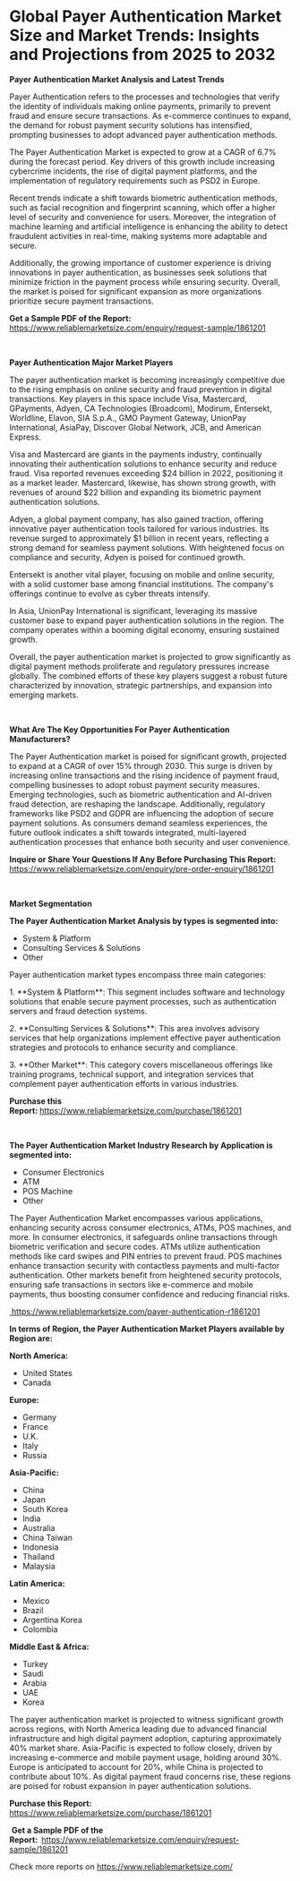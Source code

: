 <p><h1>Global Payer Authentication Market Size and Market Trends: Insights and Projections from 2025 to 2032</h1></p><p><strong>Payer Authentication Market Analysis and Latest Trends</strong></p>
<p><p>Payer Authentication refers to the processes and technologies that verify the identity of individuals making online payments, primarily to prevent fraud and ensure secure transactions. As e-commerce continues to expand, the demand for robust payment security solutions has intensified, prompting businesses to adopt advanced payer authentication methods. </p><p>The Payer Authentication Market is expected to grow at a CAGR of 6.7% during the forecast period. Key drivers of this growth include increasing cybercrime incidents, the rise of digital payment platforms, and the implementation of regulatory requirements such as PSD2 in Europe. </p><p>Recent trends indicate a shift towards biometric authentication methods, such as facial recognition and fingerprint scanning, which offer a higher level of security and convenience for users. Moreover, the integration of machine learning and artificial intelligence is enhancing the ability to detect fraudulent activities in real-time, making systems more adaptable and secure. </p><p>Additionally, the growing importance of customer experience is driving innovations in payer authentication, as businesses seek solutions that minimize friction in the payment process while ensuring security. Overall, the market is poised for significant expansion as more organizations prioritize secure payment transactions.</p></p>
<p><strong>Get a Sample PDF of the Report:&nbsp;</strong> <a href="https://www.reliablemarketsize.com/enquiry/request-sample/1861201?utm_campaign=1903&utm_medium=2&utm_source=Github&utm_content=ia&utm_term=11032025&utm_id=payer-authentication">https://www.reliablemarketsize.com/enquiry/request-sample/1861201</a></p>
<p>&nbsp;</p>
<p><strong>Payer Authentication Major Market Players</strong></p>
<p><p>The payer authentication market is becoming increasingly competitive due to the rising emphasis on online security and fraud prevention in digital transactions. Key players in this space include Visa, Mastercard, GPayments, Adyen, CA Technologies (Broadcom), Modirum, Entersekt, Worldline, Elavon, SIA S.p.A., GMO Payment Gateway, UnionPay International, AsiaPay, Discover Global Network, JCB, and American Express.</p><p>Visa and Mastercard are giants in the payments industry, continually innovating their authentication solutions to enhance security and reduce fraud. Visa reported revenues exceeding $24 billion in 2022, positioning it as a market leader. Mastercard, likewise, has shown strong growth, with revenues of around $22 billion and expanding its biometric payment authentication solutions.</p><p>Adyen, a global payment company, has also gained traction, offering innovative payer authentication tools tailored for various industries. Its revenue surged to approximately $1 billion in recent years, reflecting a strong demand for seamless payment solutions. With heightened focus on compliance and security, Adyen is poised for continued growth.</p><p>Entersekt is another vital player, focusing on mobile and online security, with a solid customer base among financial institutions. The company's offerings continue to evolve as cyber threats intensify.</p><p>In Asia, UnionPay International is significant, leveraging its massive customer base to expand payer authentication solutions in the region. The company operates within a booming digital economy, ensuring sustained growth.</p><p>Overall, the payer authentication market is projected to grow significantly as digital payment methods proliferate and regulatory pressures increase globally. The combined efforts of these key players suggest a robust future characterized by innovation, strategic partnerships, and expansion into emerging markets.</p></p>
<p>&nbsp;</p>
<p><strong>What Are The Key Opportunities For Payer Authentication Manufacturers?</strong></p>
<p><p>The Payer Authentication market is poised for significant growth, projected to expand at a CAGR of over 15% through 2030. This surge is driven by increasing online transactions and the rising incidence of payment fraud, compelling businesses to adopt robust payment security measures. Emerging technologies, such as biometric authentication and AI-driven fraud detection, are reshaping the landscape. Additionally, regulatory frameworks like PSD2 and GDPR are influencing the adoption of secure payment solutions. As consumers demand seamless experiences, the future outlook indicates a shift towards integrated, multi-layered authentication processes that enhance both security and user convenience.</p></p>
<p><strong>Inquire or Share Your Questions If Any Before Purchasing This Report:</strong> <a href="https://www.reliablemarketsize.com/enquiry/pre-order-enquiry/1861201?utm_campaign=1903&utm_medium=2&utm_source=Github&utm_content=ia&utm_term=11032025&utm_id=payer-authentication">https://www.reliablemarketsize.com/enquiry/pre-order-enquiry/1861201</a></p>
<p>&nbsp;</p>
<p><strong>Market Segmentation</strong></p>
<p><strong>The Payer Authentication Market Analysis by types is segmented into:</strong></p>
<p><ul><li>System & Platform</li><li>Consulting Services & Solutions</li><li>Other</li></ul></p>
<p><p>Payer authentication market types encompass three main categories: </p><p>1. **System & Platform**: This segment includes software and technology solutions that enable secure payment processes, such as authentication servers and fraud detection systems. </p><p>2. **Consulting Services & Solutions**: This area involves advisory services that help organizations implement effective payer authentication strategies and protocols to enhance security and compliance. </p><p>3. **Other Market**: This category covers miscellaneous offerings like training programs, technical support, and integration services that complement payer authentication efforts in various industries.</p></p>
<p><strong>Purchase this Report:&nbsp;</strong><a href="https://www.reliablemarketsize.com/purchase/1861201?utm_campaign=1903&utm_medium=2&utm_source=Github&utm_content=ia&utm_term=11032025&utm_id=payer-authentication">https://www.reliablemarketsize.com/purchase/1861201</a></p>
<p>&nbsp;</p>
<p><strong>The Payer Authentication Market Industry Research by Application is segmented into:</strong></p>
<p><ul><li>Consumer Electronics</li><li>ATM</li><li>POS Machine</li><li>Other</li></ul></p>
<p><p>The Payer Authentication Market encompasses various applications, enhancing security across consumer electronics, ATMs, POS machines, and more. In consumer electronics, it safeguards online transactions through biometric verification and secure codes. ATMs utilize authentication methods like card swipes and PIN entries to prevent fraud. POS machines enhance transaction security with contactless payments and multi-factor authentication. Other markets benefit from heightened security protocols, ensuring safe transactions in sectors like e-commerce and mobile payments, thus boosting consumer confidence and reducing financial risks.</p></p>
<p><a href="https://www.reliablemarketsize.com/payer-authentication-r1861201?utm_campaign=1903&utm_medium=2&utm_source=Github&utm_content=ia&utm_term=11032025&utm_id=payer-authentication">&nbsp;https://www.reliablemarketsize.com/payer-authentication-r1861201</a></p>
<p><strong>In terms of Region, the Payer Authentication Market Players available by Region are:</strong></p>
<p>
    <p> <strong> North America: </strong>
        <ul>
            <li>United States</li>
            <li>Canada</li>
        </ul>
        </p> 
    <p> <strong> Europe: </strong>
        <ul>
            <li>Germany</li>
            <li>France</li>
            <li>U.K.</li>
            <li>Italy</li>
            <li>Russia</li>
        </ul>
        </p> 
    <p> <strong> Asia-Pacific: </strong>
        <ul>
            <li>China</li>
            <li>Japan</li>
            <li>South Korea</li>
            <li>India</li>
            <li>Australia</li>
            <li>China Taiwan</li>
            <li>Indonesia</li>
            <li>Thailand</li>
            <li>Malaysia</li>
        </ul>
        </p> 
    <p> <strong> Latin America: </strong>
        <ul>
            <li>Mexico</li>
            <li>Brazil</li>
            <li>Argentina Korea</li>
            <li>Colombia</li>
        </ul>
        </p> 
    <p> <strong> Middle East & Africa: </strong>
        <ul>
            <li>Turkey</li>
            <li>Saudi</li>
            <li>Arabia</li>
            <li>UAE</li>
            <li>Korea</li>
        </ul>
    </p>
    </p>
<p><p>The payer authentication market is projected to witness significant growth across regions, with North America leading due to advanced financial infrastructure and high digital payment adoption, capturing approximately 40% market share. Asia-Pacific is expected to follow closely, driven by increasing e-commerce and mobile payment usage, holding around 30%. Europe is anticipated to account for 20%, while China is projected to contribute about 10%. As digital payment fraud concerns rise, these regions are poised for robust expansion in payer authentication solutions.</p></p>
<p><strong>Purchase this Report: </strong><a href="https://www.reliablemarketsize.com/purchase/1861201?utm_campaign=1903&utm_medium=2&utm_source=Github&utm_content=ia&utm_term=11032025&utm_id=payer-authentication">https://www.reliablemarketsize.com/purchase/1861201</a></p>
<p>&nbsp;<strong>Get a Sample PDF of the Report:&nbsp;&nbsp;</strong><a href="https://www.reliablemarketsize.com/enquiry/request-sample/1861201?utm_campaign=1903&utm_medium=2&utm_source=Github&utm_content=ia&utm_term=11032025&utm_id=payer-authentication">https://www.reliablemarketsize.com/enquiry/request-sample/1861201</a></p>
<p><strong></strong></p>
<p>Check more reports on <a href="https://www.reliablemarketsize.com/?utm_campaign=1903&utm_medium=2&utm_source=Github&utm_content=ia&utm_term=11032025&utm_id=payer-authentication">https://www.reliablemarketsize.com/</a></p>